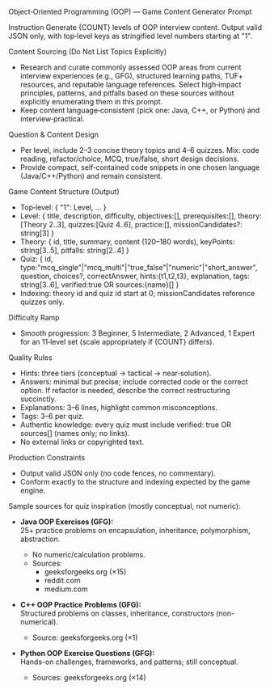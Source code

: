 Object‑Oriented Programming (OOP) — Game Content Generator Prompt

Instruction
Generate {COUNT} levels of OOP interview content. Output valid JSON only, with top‑level keys as stringified level numbers starting at "1".

Content Sourcing (Do Not List Topics Explicitly)
- Research and curate commonly assessed OOP areas from current interview experiences (e.g., GFG), structured learning paths, TUF+ resources, and reputable language references. Select high‑impact principles, patterns, and pitfalls based on these sources without explicitly enumerating them in this prompt.
- Keep content language‑consistent (pick one: Java, C++, or Python) and interview‑practical.

Question & Content Design
- Per level, include 2–3 concise theory topics and 4–6 quizzes. Mix: code reading, refactor/choice, MCQ, true/false, short design decisions.
- Provide compact, self‑contained code snippets in one chosen language (Java/C++/Python) and remain consistent.

Game Content Structure (Output)
- Top‑level: { "1": Level, ... }
- Level: { title, description, difficulty, objectives:[], prerequisites:[], theory:[Theory 2..3], quizzes:[Quiz 4..6], practice:[], missionCandidates?: string[3] }
- Theory: { id, title, summary, content (120–180 words), keyPoints: string[3..5], pitfalls: string[2..4] }
- Quiz: { id, type:"mcq_single"|"mcq_multi"|"true_false"|"numeric"|"short_answer", question, choices?, correctAnswer, hints:{t1,t2,t3}, explanation, tags: string[3..6], verified:true OR sources:{name}[] }
- Indexing: theory id and quiz id start at 0; missionCandidates reference quizzes only.

Difficulty Ramp
- Smooth progression: 3 Beginner, 5 Intermediate, 2 Advanced, 1 Expert for an 11‑level set (scale appropriately if {COUNT} differs).

Quality Rules
- Hints: three tiers (conceptual → tactical → near‑solution).
- Answers: minimal but precise; include corrected code or the correct option. If refactor is needed, describe the correct restructuring succinctly.
- Explanations: 3–6 lines, highlight common misconceptions.
- Tags: 3–6 per quiz.
- Authentic knowledge: every quiz must include verified: true OR sources[] (names only; no links).
- No external links or copyrighted text.

Production Constraints
- Output valid JSON only (no code fences, no commentary).
- Conform exactly to the structure and indexing expected by the game engine.

Sample sources for quiz inspiration (mostly conceptual, not numeric):

- **Java OOP Exercises (GFG):**  
  25+ practice problems on encapsulation, inheritance, polymorphism, abstraction.  
  - No numeric/calculation problems.  
  - Sources:  
    - geeksforgeeks.org (×15)  
    - reddit.com  
    - medium.com  

- **C++ OOP Practice Problems (GFG):**  
  Structured problems on classes, inheritance, constructors (non-numerical).  
  - Source: geeksforgeeks.org (×1)  

- **Python OOP Exercise Questions (GFG):**  
  Hands-on challenges, frameworks, and patterns; still conceptual.  
  - Sources: geeksforgeeks.org (×14)  